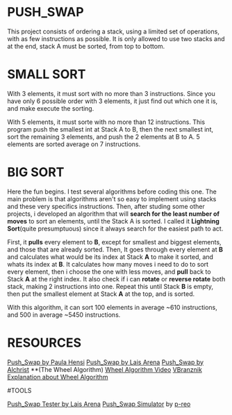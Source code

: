 # PUSH_SWAP

This project consists of ordering a stack, using a limited set of operations, with as few instructions as possible. 
It is only allowed to use two stacks and at the end, stack A must be sorted, from top to bottom.

# SMALL SORT

With 3 elements, it must sort with no more than 3 instructions. Since you have only 6 possible order with 3 elements, 
it just find out which one it is, and make execute the sorting.

With 5 elements, it must sorte with no more than 12 instructions. This program push the smallest int at Stack A to B, then the next smallest int, 
sort the remaining 3 elements, and push the 2 elements at B to A. 5 elements are sorted average on 7 instructions.

# BIG SORT

Here the fun begins. I test several algorithms before coding this one. The main problem is that algorithms aren't so easy to implement using 
stacks and these very specifics instructions. Then, after studing some other projects, i developed an algorithm that will **search for the least number of moves**
to sort an elements, until the Stack A is sorted. I called it **Lightning Sort**(quite presumptuous) since it always search for the easiest path to act.

First, it **pulls** every element to **B**, except for smallest and biggest elements, and those that are already sorted.
Then, It goes through every element at **B** and calculates what would be its index at Stack **A** to make it sorted, and whats its index at **B**.
It calculates how many moves i need to do to sort every element, then i choose the one with less moves, and **pull** back to Stack **A** at the right index.
It also check if i can **rotate** or **reverse rotate** both stack, making 2 instructions into one.
Repeat this until Stack **B** is empty, then put the smallest element at Stack **A** at the top, and is sorted.

With this algorithm, it can sort 100 elements in average ~610 instructions, and 500 in average ~5450 instructions.

# RESOURCES

[Push_Swap by Paula Hensi](https://github.com/paulahemsi/push_swap)
[Push_Swap by Lais Arena](https://github.com/laisarena/push_swap)
[Push_Swap by Alchrist](https://github.com/alchrist42/push_swap_v2) **(The Wheel Algorithm)
[Wheel Algorithm Video](https://www.youtube.com/watch?v=JnbILLTLhOk&t=208s)
[VBranznik Explanation about Wheel Algorithm](https://github.com/VBrazhnik/Push_swap/wiki/Algorithm)

#TOOLS

[Push_Swap Tester by Lais Arena](https://github.com/laisarena/push_swap_tester)
[Push_Swap Simulator](https://github.com/o-reo/push_swap_visualizer) by [p-reo](https://github.com/o-reo)
